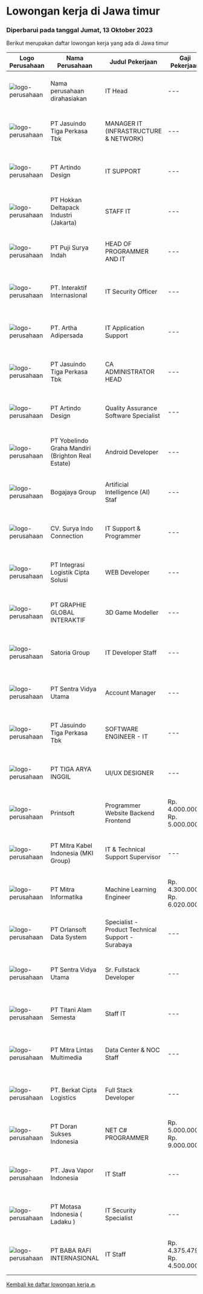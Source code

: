 
  # Lowongan kerja di Jawa timur

  ### Diperbarui pada tanggal Jumat, 13 Oktober 2023

  Berikut merupakan daftar lowongan kerja yang ada di Jawa timur

  |Logo Perusahaan | Nama Perusahaan | Judul Pekerjaan | Gaji Pekerjaan | Lokasi | Deskripsi | Tanggal diunggah | Pranala |
  | -------------- | --------------- | --------------- | --------- | --------- | -------------- | ------- | ----------- |
  |![logo-perusahaan](https://i.ibb.co/sqvTCh9/112815900-stock-vector-no-image-available-icon-flat-vector.webp)|Nama perusahaan dirahasiakan|IT Head|---|Surabaya|Merencanakan strategi implementasi atas kebijakan perusahaan Memastikan semua sistem IT dapat berjalan dengan lancar Memonitor pelaksanaan strategi...|Kamis, 12 Oktober 2023|https://www.jobstreet.co.id/id/job/it-head-4496807?token=0~ab535fb5-4def-4bb2-ad32-6fa9014f0139&sectionRank=1&jobId=jobstreet-id-job-4496807|
|![logo-perusahaan](https://image-service-cdn.seek.com.au/af38d604e6f81bafc849d1c25c6e20a1e8cbc479/ee4dce1061f3f616224767ad58cb2fc751b8d2dc)|PT Jasuindo Tiga Perkasa Tbk|MANAGER IT (INFRASTRUCTURE & NETWORK)|---|Sidoarjo|KUALIFIKASI : Pendidikan minimal S1 Teknik Informatika Pengalaman minimal 8 Tahun dibidang Infrastruktur &amp; Network Memiliki pengetahuan...|Selasa, 10 Oktober 2023|https://www.jobstreet.co.id/id/job/manager-it-infrastructure-network-4494479?token=0~ab535fb5-4def-4bb2-ad32-6fa9014f0139&sectionRank=2&jobId=jobstreet-id-job-4494479|
|![logo-perusahaan](https://image-service-cdn.seek.com.au/968666004cb0d3889a51ef669c657e8b03c4c779/ee4dce1061f3f616224767ad58cb2fc751b8d2dc)|PT Artindo Design|IT SUPPORT|---|Surabaya|·     Memastikan komputer/laptop dan aplikasi yang digunakan user berfungsi normal·     Memastikan komputer/laptop terhubung dengan...|Selasa, 10 Oktober 2023|https://www.jobstreet.co.id/id/job/it-support-4494873?token=0~ab535fb5-4def-4bb2-ad32-6fa9014f0139&sectionRank=3&jobId=jobstreet-id-job-4494873|
|![logo-perusahaan](https://image-service-cdn.seek.com.au/44be045ff22fa3a46428aa7824f8f82f63de87b4/ee4dce1061f3f616224767ad58cb2fc751b8d2dc)|PT Hokkan Deltapack Industri (Jakarta)|STAFF IT|---|Mojokerto|Staff ITKualifikasi-         Usia (maks. 30 tahun)-         Pendidikan min. S1 Teknik Informatika / Teknik Komputer-         Pengalaman min. 1 tahun...|Selasa, 10 Oktober 2023|https://www.jobstreet.co.id/id/job/staff-it-4494814?token=0~ab535fb5-4def-4bb2-ad32-6fa9014f0139&sectionRank=4&jobId=jobstreet-id-job-4494814|
|![logo-perusahaan](https://image-service-cdn.seek.com.au/fbaff0d62e6ae5e4d8d1783a78c6f6a9668fb255/ee4dce1061f3f616224767ad58cb2fc751b8d2dc)|PT Puji Surya Indah|HEAD OF PROGRAMMER AND IT|---|Jawa Timur|Deskripsi Pekerjaan Melakukan serta Bertanggung jawab atas pengembangan dan peningkatan sistem IT terutama PROGRAM / SOFTWARE Melakukan analisis...|Kamis, 12 Oktober 2023|https://www.jobstreet.co.id/id/job/head-of-programmer-and-it-4496876?token=0~ab535fb5-4def-4bb2-ad32-6fa9014f0139&sectionRank=5&jobId=jobstreet-id-job-4496876|
|![logo-perusahaan](https://image-service-cdn.seek.com.au/49d6c560e01f8e2f6c83e1a9d8593424e06fc6ff/ee4dce1061f3f616224767ad58cb2fc751b8d2dc)|PT. Interaktif Internasional|IT Security Officer|---|Surabaya|Qualifications : Bachelor’s Degree In Computer Science, Information Technology, Cybersecurity, or related field. Master’s Degree, in Information...|Senin, 09 Oktober 2023|https://www.jobstreet.co.id/id/job/it-security-officer-4493353?token=0~ab535fb5-4def-4bb2-ad32-6fa9014f0139&sectionRank=6&jobId=jobstreet-id-job-4493353|
|![logo-perusahaan](https://image-service-cdn.seek.com.au/79f4dc8cf28ba9e26902992e618fd87ebf0393ac/ee4dce1061f3f616224767ad58cb2fc751b8d2dc)|PT. Artha Adipersada|IT Application Support|---|Surabaya|SYARAT : Pendidikan S1 Teknik Komputer / Ilmu Komputer / Teknologi Informasi Memiliki pengalaman minimal 1 tahun sebagai IT Application Support...|Senin, 09 Oktober 2023|https://www.jobstreet.co.id/id/job/it-application-support-4493302?token=0~ab535fb5-4def-4bb2-ad32-6fa9014f0139&sectionRank=7&jobId=jobstreet-id-job-4493302|
|![logo-perusahaan](https://image-service-cdn.seek.com.au/f9cd043f1011fee386470591649d3e30b502df59/ee4dce1061f3f616224767ad58cb2fc751b8d2dc)|PT Jasuindo Tiga Perkasa Tbk|CA ADMINISTRATOR HEAD|---|Sidoarjo|SPESIFIKASI PEKERJAAN : Mengawasi penerapan, konfigurasi, dan pemeliharaan aplikasi CA, memastikan fungsinya yang tepat,skalabilitas, dan...|Kamis, 12 Oktober 2023|https://www.jobstreet.co.id/id/job/ca-administrator-head-4497569?token=0~ab535fb5-4def-4bb2-ad32-6fa9014f0139&sectionRank=8&jobId=jobstreet-id-job-4497569|
|![logo-perusahaan](https://image-service-cdn.seek.com.au/968666004cb0d3889a51ef669c657e8b03c4c779/ee4dce1061f3f616224767ad58cb2fc751b8d2dc)|PT Artindo Design|Quality Assurance Software Specialist|---|Surabaya|• Memiliki kemampuan menggunakan Figma dan sejenisnya.• Minimal menguasai framework Laravel 8.0.• Menguasai pembuatan dokumentasi testing dan report...|Selasa, 10 Oktober 2023|https://www.jobstreet.co.id/id/job/quality-assurance-software-specialist-4494125?token=0~ab535fb5-4def-4bb2-ad32-6fa9014f0139&sectionRank=9&jobId=jobstreet-id-job-4494125|
|![logo-perusahaan](https://image-service-cdn.seek.com.au/760ebdd89cb97e83e634d749e9a6eefd3ad2c34b/ee4dce1061f3f616224767ad58cb2fc751b8d2dc)|PT Yobelindo Graha Mandiri (Brighton Real Estate)|Android Developer|---|Jawa Timur|Kualifikasi : Menguasai JAVA atau Kotlin Menguasai konsep JSON, API, Web Service Mengerti konsep MVP/MVVM dan User interface Terbiasa dengan Android...|Kamis, 12 Oktober 2023|https://www.jobstreet.co.id/id/job/android-developer-4497268?token=0~ab535fb5-4def-4bb2-ad32-6fa9014f0139&sectionRank=10&jobId=jobstreet-id-job-4497268|
|![logo-perusahaan](https://image-service-cdn.seek.com.au/12115803d5291d34a23f633584e96ab385d57861/ee4dce1061f3f616224767ad58cb2fc751b8d2dc)|Bogajaya Group|Artificial Intelligence (AI) Staf|---|Sidoarjo|Lulusan S1 jurusan teknik informatika, ilmu komputer, atau bidang terkait. Memiliki pengalaman minimal 2 tahun di bidang AI, baik sebagai peneliti,...|Rabu, 11 Oktober 2023|https://www.jobstreet.co.id/id/job/artificial-intelligence-ai-staf-4495590?token=0~ab535fb5-4def-4bb2-ad32-6fa9014f0139&sectionRank=11&jobId=jobstreet-id-job-4495590|
|![logo-perusahaan](https://i.ibb.co/sqvTCh9/112815900-stock-vector-no-image-available-icon-flat-vector.webp)|CV. Surya Indo Connection|IT Support & Programmer|---|Jawa Timur|Membantu perusahaan dalam membuat dan pengembangan webbase aplikasi printer (barcode printer) / POS (point of sale) / Rekam Medis. Bridging database....|Senin, 09 Oktober 2023|https://www.jobstreet.co.id/id/job/it-support-programmer-4493234?token=0~ab535fb5-4def-4bb2-ad32-6fa9014f0139&sectionRank=12&jobId=jobstreet-id-job-4493234|
|![logo-perusahaan](https://image-service-cdn.seek.com.au/3057ebc2003a3730be0340b2ce840a93aa9ae2ea/ee4dce1061f3f616224767ad58cb2fc751b8d2dc)|PT Integrasi Logistik Cipta Solusi|WEB Developer|---|Jakarta Raya|ILCS (Indonesia Logistics Community Service) was established by PT Pelindo II (Persero) or Indonesia Port Corporation (IPC), a leading SOEs in the...|Senin, 09 Oktober 2023|https://www.jobstreet.co.id/id/job/web-developer-4492474?token=0~ab535fb5-4def-4bb2-ad32-6fa9014f0139&sectionRank=13&jobId=jobstreet-id-job-4492474|
|![logo-perusahaan](https://image-service-cdn.seek.com.au/f9a751ea24d68e4658d0eb7882e2db58a9b95cb0/ee4dce1061f3f616224767ad58cb2fc751b8d2dc)|PT GRAPHIE GLOBAL INTERAKTIF|3D Game Modeller|---|Bali|Job Responsibilities: Creating 3D Model character for game Smoothing a 3D file Editing 3D File UV Unwrap texturing Humanoid Rigging Required Software...|Selasa, 03 Oktober 2023|https://www.jobstreet.co.id/id/job/3d-game-modeller-4486438?token=0~ab535fb5-4def-4bb2-ad32-6fa9014f0139&sectionRank=14&jobId=jobstreet-id-job-4486438|
|![logo-perusahaan](https://image-service-cdn.seek.com.au/cb6a7a132edcf7b21348908ac051ae92e02f79d5/ee4dce1061f3f616224767ad58cb2fc751b8d2dc)|Satoria Group|IT Developer Staff|---|Surabaya|Job Description :Explore and propose new technology to improve application development.Develop and maintain various internal applications.Develop...|Kamis, 05 Oktober 2023|https://www.jobstreet.co.id/id/job/it-developer-staff-4490099?token=0~ab535fb5-4def-4bb2-ad32-6fa9014f0139&sectionRank=15&jobId=jobstreet-id-job-4490099|
|![logo-perusahaan](https://image-service-cdn.seek.com.au/8c42b48609d4bb354e67f19d01ae1f4c43213352/ee4dce1061f3f616224767ad58cb2fc751b8d2dc)|PT Sentra Vidya Utama|Account Manager|---|Surabaya|Challenge﻿- Able to understand each stakeholder’s domain knowledge (University and SEVIMA’s products) and SEVIMA’s business process- Understand...|Senin, 09 Oktober 2023|https://www.jobstreet.co.id/id/job/account-manager-4492531?token=0~ab535fb5-4def-4bb2-ad32-6fa9014f0139&sectionRank=16&jobId=jobstreet-id-job-4492531|
|![logo-perusahaan](https://image-service-cdn.seek.com.au/af38d604e6f81bafc849d1c25c6e20a1e8cbc479/ee4dce1061f3f616224767ad58cb2fc751b8d2dc)|PT Jasuindo Tiga Perkasa Tbk|SOFTWARE ENGINEER - IT|---|Sidoarjo|Kualifikasi : Pendidikan minimal D3/S1 Teknik Informatika Berpengalaman minimal 3 tahun terutama sebagai back end dan front end developer Memiliki...|Jumat, 06 Oktober 2023|https://www.jobstreet.co.id/id/job/software-engineer-it-4491546?token=0~ab535fb5-4def-4bb2-ad32-6fa9014f0139&sectionRank=17&jobId=jobstreet-id-job-4491546|
|![logo-perusahaan](https://image-service-cdn.seek.com.au/4fc11d02118983dec051f1425434cbf7f77326e1/ee4dce1061f3f616224767ad58cb2fc751b8d2dc)|PT TIGA ARYA INGGIL|UI/UX DESIGNER|---|Malang|Qualifications: Bachelor’s degree in relevant field Experience as an UI-UX Designer or similar role Excellent communication and collaboration skills...|Selasa, 10 Oktober 2023|https://www.jobstreet.co.id/id/job/ui-ux-designer-4494129?token=0~ab535fb5-4def-4bb2-ad32-6fa9014f0139&sectionRank=18&jobId=jobstreet-id-job-4494129|
|![logo-perusahaan](https://image-service-cdn.seek.com.au/ba94bf1b44183ab640721dfd870b0e746a88853a/ee4dce1061f3f616224767ad58cb2fc751b8d2dc)|Printsoft|Programmer Website Backend Frontend|Rp. 4.000.000-Rp. 5.000.000|Surabaya|Background Pendidikan tidak diutamakan, lebih diutamakan pengalaman kerja Lampirkan Portfolio Project Setidaknya memiliki 1 tahun pengalaman dalam...|Selasa, 10 Oktober 2023|https://www.jobstreet.co.id/id/job/programmer-website-backend-frontend-4493638?token=0~ab535fb5-4def-4bb2-ad32-6fa9014f0139&sectionRank=19&jobId=jobstreet-id-job-4493638|
|![logo-perusahaan](https://image-service-cdn.seek.com.au/6065a79a866b565dc706e0b83187d8b843e1c32f/ee4dce1061f3f616224767ad58cb2fc751b8d2dc)|PT Mitra Kabel Indonesia (MKI Group)|IT & Technical Support Supervisor|---|Surabaya|PT. Mitra Kabel Indonesia bergerak dalam bidang distribusi dan penjualan produk untuk sistem jaringan internet dan tv kabel dengan kantor cabang dan...|Kamis, 05 Oktober 2023|https://www.jobstreet.co.id/id/job/it-technical-support-supervisor-4489634?token=0~ab535fb5-4def-4bb2-ad32-6fa9014f0139&sectionRank=20&jobId=jobstreet-id-job-4489634|
|![logo-perusahaan](https://image-service-cdn.seek.com.au/b64c7097ef1309c71e152e7fb991fff1e5dcb70f/ee4dce1061f3f616224767ad58cb2fc751b8d2dc)|PT Mitra Informatika|Machine Learning Engineer|Rp. 4.300.000-Rp. 6.020.000|Surabaya|About Mitra Informatika Mitra Informatika is an IT company based in Surabaya that positioning itself to become the market leader in providing...|Sabtu, 07 Oktober 2023|https://www.jobstreet.co.id/id/job/machine-learning-engineer-4491979?token=0~ab535fb5-4def-4bb2-ad32-6fa9014f0139&sectionRank=21&jobId=jobstreet-id-job-4491979|
|![logo-perusahaan](https://image-service-cdn.seek.com.au/a4b7314bc64b1e8b1ea0cb6439f456cb457c8381/ee4dce1061f3f616224767ad58cb2fc751b8d2dc)|PT Orlansoft Data System|Specialist - Product Technical Support - Surabaya|---|Surabaya|Deskripsi pekerjaan: Bertanggung jawab melakukan instalasi software Aplikasi Orlansoft di Server, PC client, dan Android Smartphone Membuat solusi...|Jumat, 06 Oktober 2023|https://www.jobstreet.co.id/id/job/specialist-product-technical-support-surabaya-4490585?token=0~ab535fb5-4def-4bb2-ad32-6fa9014f0139&sectionRank=22&jobId=jobstreet-id-job-4490585|
|![logo-perusahaan](https://image-service-cdn.seek.com.au/89a4b4d8e6af0c01c230c2b1f638fbea996731cb/ee4dce1061f3f616224767ad58cb2fc751b8d2dc)|PT Sentra Vidya Utama|Sr. Fullstack Developer|---|Surabaya|Job desc:Developing the full-stack application system in SEVIMA's product ecosystem.Challenge:Compliance with the regulations of Indonesia.Multi-cloud...|Senin, 09 Oktober 2023|https://www.jobstreet.co.id/id/job/sr.-fullstack-developer-4492626?token=0~ab535fb5-4def-4bb2-ad32-6fa9014f0139&sectionRank=23&jobId=jobstreet-id-job-4492626|
|![logo-perusahaan](https://image-service-cdn.seek.com.au/3650e4ea5cf15ff06b6cedba6caa19766b68c3ef/ee4dce1061f3f616224767ad58cb2fc751b8d2dc)|PT Titani Alam Semesta|Staff IT|---|Surabaya|Maximum age 30 years old. Minimum Bachelor Degree - Informatika GPA 3.0 Sedikit Mandarin. Pengalaman dibidang IT minimal 4 tahun. Requirement:...|Sabtu, 07 Oktober 2023|https://www.jobstreet.co.id/id/job/staff-it-4491769?token=0~ab535fb5-4def-4bb2-ad32-6fa9014f0139&sectionRank=24&jobId=jobstreet-id-job-4491769|
|![logo-perusahaan](https://image-service-cdn.seek.com.au/5456ffdd6ec8bd2bb0e5d755602cbe228f86ede4/ee4dce1061f3f616224767ad58cb2fc751b8d2dc)|PT Mitra Lintas Multimedia|Data Center & NOC Staff|---|Surabaya|Kualifikasi : Usia 20-35 Tahun Pendidikan minimal S1 Sistem Informasi atau jurusan yang relevan Diutamakan memiliki pengalaman kerja minimal 1 tahun...|Rabu, 04 Oktober 2023|https://www.jobstreet.co.id/id/job/data-center-noc-staff-4488206?token=0~ab535fb5-4def-4bb2-ad32-6fa9014f0139&sectionRank=25&jobId=jobstreet-id-job-4488206|
|![logo-perusahaan](https://i.ibb.co/sqvTCh9/112815900-stock-vector-no-image-available-icon-flat-vector.webp)|PT. Berkat Cipta Logistics|Full Stack Developer|---|Jawa Timur|Kualifikasi Pendidikan min D3/S1 (Teknologi Informatika/Ilmu Komputer/Sistem Informasi) Pengalaman sebagai IT Software/ Programmer minimal 2 tahun...|Senin, 09 Oktober 2023|https://www.jobstreet.co.id/id/job/full-stack-developer-1037154649?token=0~ab535fb5-4def-4bb2-ad32-6fa9014f0139&sectionRank=26&jobId=jobstreet-id-job-1037154649|
|![logo-perusahaan](https://image-service-cdn.seek.com.au/340802554fd1bac21010fc4cfe16269f86c52368/ee4dce1061f3f616224767ad58cb2fc751b8d2dc)|PT Doran Sukses Indonesia|NET C# PROGRAMMER|Rp. 5.000.000-Rp. 9.000.000|Surabaya|Jobdesc: Mengembangkan aplikasi perangkat lunak menggunakan teknologi C#, ASP.NET, dan WinForms. Merancang, mengimplementasikan, dan memelihara...|Sabtu, 07 Oktober 2023|https://www.jobstreet.co.id/id/job/net-c-programmer-4491938?token=0~ab535fb5-4def-4bb2-ad32-6fa9014f0139&sectionRank=27&jobId=jobstreet-id-job-4491938|
|![logo-perusahaan](https://image-service-cdn.seek.com.au/603b358b783bbfad3a414cc3028d4b94f1a36e9c/ee4dce1061f3f616224767ad58cb2fc751b8d2dc)|PT. Java Vapor Indonesia|IT Staff|---|Surabaya|Kualifikasi : Pendidikan minimal S1 Sistem Informasi/Teknik Informatika/Sistem Komputer &amp; Jaringan pengalaman minimal 2 tahun di bidang IT...|Rabu, 11 Oktober 2023|https://www.jobstreet.co.id/id/job/it-staff-1037174778?token=0~ab535fb5-4def-4bb2-ad32-6fa9014f0139&sectionRank=28&jobId=jobstreet-id-job-1037174778|
|![logo-perusahaan](https://image-service-cdn.seek.com.au/f21f727914f248ad77fc3d0c0b65830cc74d1b49/ee4dce1061f3f616224767ad58cb2fc751b8d2dc)|PT Motasa Indonesia ( Ladaku )|IT Security Specialist|---|Mojokerto|Kualifikasi: Pendidikan minimal S1 Jurusan Sistem Informasi, Teknik Informatika (Cyber Security) Usia maksimal 35 Tahun Memiliki pengalaman di IT...|Senin, 02 Oktober 2023|https://www.jobstreet.co.id/id/job/it-security-specialist-4485667?token=0~ab535fb5-4def-4bb2-ad32-6fa9014f0139&sectionRank=29&jobId=jobstreet-id-job-4485667|
|![logo-perusahaan](https://image-service-cdn.seek.com.au/114af5e3a91155455e40496b0b0ec0bda0749d2f/ee4dce1061f3f616224767ad58cb2fc751b8d2dc)|PT BABA RAFI INTERNASIONAL|IT Staff|Rp. 4.375.479-Rp. 4.500.000|Jawa Timur|URGENTLY NEEDED!Kualifikasi Lulusan S1 Teknik Informatika / Teknik Komputer Paham/memiliki pengalaman dalam troubleshooting komputer baik hardware,...|Selasa, 03 Oktober 2023|https://www.jobstreet.co.id/id/job/it-staff-4486695?token=0~ab535fb5-4def-4bb2-ad32-6fa9014f0139&sectionRank=30&jobId=jobstreet-id-job-4486695|


  [Kembali ke daftar lowongan kerja 🔙](../README.md#daftar-lowongan-kerja)
  